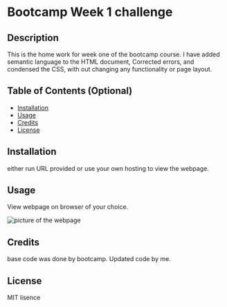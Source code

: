 
# Bootcamp Week 1 challenge

## Description

This is the home work for week one of the bootcamp course.
I have added semantic language to the HTML document, Corrected errors, and condensed the CSS, with out changing any functionality or page layout.

## Table of Contents (Optional)

- [Installation](#installation)
- [Usage](#usage)
- [Credits](#credits)
- [License](#license)

## Installation

either run URL provided or use your own hosting to view the webpage.

## Usage

View webpage on browser of your choice.

![picture of the webpage](screenshotscreenshot.png)

## Credits

base code was done by bootcamp.
Updated code by me.

## License

 MIT lisence
